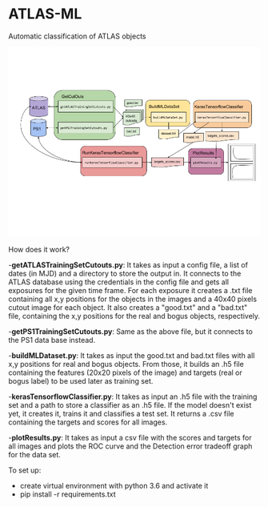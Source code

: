 # ATLAS-ML
Automatic classification of ATLAS objects

![alt text](/imgs/classification_pipeline.png)

How does it work?

-**getATLASTrainingSetCutouts.py**: It takes as input a config file, a list of dates (in MJD) and a directory to store the output in. It connects to the ATLAS database using the credentials in the config file and gets all exposures for the given time frame. For each exposure it creates a .txt file containing all x,y positions for the objects in the images and a 40x40 pixels cutout image for each object. It also creates a "good.txt" and a "bad.txt" file, containing the x,y positions for the real and 
bogus objects, respectively.

-**getPS1TrainingSetCutouts.py**: Same as the above file, but it connects to the PS1 data base instead.

-**buildMLDataset.py**: It takes as input the good.txt and bad.txt files with all x,y positions for real and bogus objects. From those, it builds an .h5 file containing the features (20x20 pixels of the image) and targets (real or bogus label) to be used later as training set.

-**kerasTensorflowClassifier.py**: It takes as input an .h5 file with the training set and a path to store a classifier as an .h5 file. If the model doesn't exist yet, it creates it, trains it and classifies a test set. It returns a .csv file containing  the targets and scores for all images.

-**plotResults.py**: It takes as input a csv file with the scores and targets for all images and plots the ROC curve and the Detection error tradeoff graph for the data set.


To set up:

- create virtual environment with python 3.6 and activate it
- pip install -r requirements.txt

